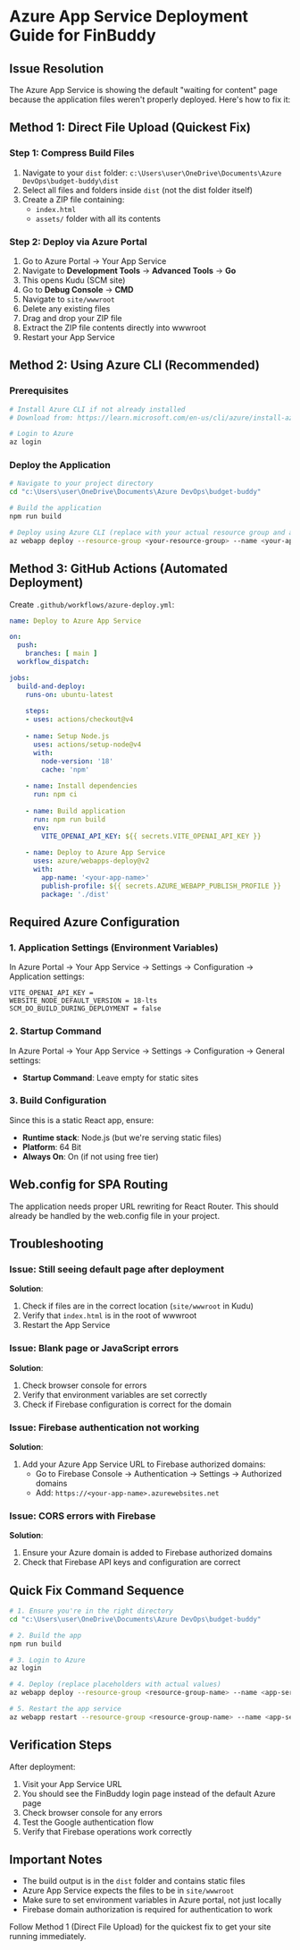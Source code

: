 # Azure App Service Deployment Guide for FinBuddy

## Issue Resolution

The Azure App Service is showing the default "waiting for content" page because the application files weren't properly deployed. Here's how to fix it:

## Method 1: Direct File Upload (Quickest Fix)

### Step 1: Compress Build Files
1. Navigate to your `dist` folder: `c:\Users\user\OneDrive\Documents\Azure DevOps\budget-buddy\dist`
2. Select all files and folders inside `dist` (not the dist folder itself)
3. Create a ZIP file containing:
   - `index.html`
   - `assets/` folder with all its contents

### Step 2: Deploy via Azure Portal
1. Go to Azure Portal → Your App Service
2. Navigate to **Development Tools** → **Advanced Tools** → **Go**
3. This opens Kudu (SCM site)
4. Go to **Debug Console** → **CMD**
5. Navigate to `site/wwwroot`
6. Delete any existing files
7. Drag and drop your ZIP file
8. Extract the ZIP file contents directly into wwwroot
9. Restart your App Service

## Method 2: Using Azure CLI (Recommended)

### Prerequisites
```bash
# Install Azure CLI if not already installed
# Download from: https://learn.microsoft.com/en-us/cli/azure/install-azure-cli

# Login to Azure
az login
```

### Deploy the Application
```bash
# Navigate to your project directory
cd "c:\Users\user\OneDrive\Documents\Azure DevOps\budget-buddy"

# Build the application
npm run build

# Deploy using Azure CLI (replace with your actual resource group and app name)
az webapp deploy --resource-group <your-resource-group> --name <your-app-name> --src-path ./dist --type static
```

## Method 3: GitHub Actions (Automated Deployment)

Create `.github/workflows/azure-deploy.yml`:

```yaml
name: Deploy to Azure App Service

on:
  push:
    branches: [ main ]
  workflow_dispatch:

jobs:
  build-and-deploy:
    runs-on: ubuntu-latest
    
    steps:
    - uses: actions/checkout@v4
    
    - name: Setup Node.js
      uses: actions/setup-node@v4
      with:
        node-version: '18'
        cache: 'npm'
    
    - name: Install dependencies
      run: npm ci
    
    - name: Build application
      run: npm run build
      env:
        VITE_OPENAI_API_KEY: ${{ secrets.VITE_OPENAI_API_KEY }}
    
    - name: Deploy to Azure App Service
      uses: azure/webapps-deploy@v2
      with:
        app-name: '<your-app-name>'
        publish-profile: ${{ secrets.AZURE_WEBAPP_PUBLISH_PROFILE }}
        package: './dist'
```

## Required Azure Configuration

### 1. Application Settings (Environment Variables)

In Azure Portal → Your App Service → Settings → Configuration → Application settings:

```
VITE_OPENAI_API_KEY = 
WEBSITE_NODE_DEFAULT_VERSION = 18-lts
SCM_DO_BUILD_DURING_DEPLOYMENT = false
```

### 2. Startup Command

In Azure Portal → Your App Service → Settings → Configuration → General settings:

- **Startup Command**: Leave empty for static sites

### 3. Build Configuration

Since this is a static React app, ensure:

- **Runtime stack**: Node.js (but we're serving static files)
- **Platform**: 64 Bit
- **Always On**: On (if not using free tier)

## Web.config for SPA Routing

The application needs proper URL rewriting for React Router. This should already be handled by the web.config file in your project.

## Troubleshooting

### Issue: Still seeing default page after deployment

**Solution**: 
1. Check if files are in the correct location (`site/wwwroot` in Kudu)
2. Verify that `index.html` is in the root of wwwroot
3. Restart the App Service

### Issue: Blank page or JavaScript errors

**Solution**:
1. Check browser console for errors
2. Verify that environment variables are set correctly
3. Check if Firebase configuration is correct for the domain

### Issue: Firebase authentication not working
**Solution**:
1. Add your Azure App Service URL to Firebase authorized domains:
   - Go to Firebase Console → Authentication → Settings → Authorized domains
   - Add: `https://<your-app-name>.azurewebsites.net`

### Issue: CORS errors with Firebase
**Solution**:
1. Ensure your Azure domain is added to Firebase authorized domains
2. Check that Firebase API keys and configuration are correct

## Quick Fix Command Sequence

```bash
# 1. Ensure you're in the right directory
cd "c:\Users\user\OneDrive\Documents\Azure DevOps\budget-buddy"

# 2. Build the app
npm run build

# 3. Login to Azure
az login

# 4. Deploy (replace placeholders with actual values)
az webapp deploy --resource-group <resource-group-name> --name <app-service-name> --src-path ./dist --type static

# 5. Restart the app service
az webapp restart --resource-group <resource-group-name> --name <app-service-name>
```

## Verification Steps

After deployment:
1. Visit your App Service URL
2. You should see the FinBuddy login page instead of the default Azure page
3. Check browser console for any errors
4. Test the Google authentication flow
5. Verify that Firebase operations work correctly

## Important Notes

- The build output is in the `dist` folder and contains static files
- Azure App Service expects the files to be in `site/wwwroot`
- Make sure to set environment variables in Azure portal, not just locally
- Firebase domain authorization is required for authentication to work

Follow Method 1 (Direct File Upload) for the quickest fix to get your site running immediately.
